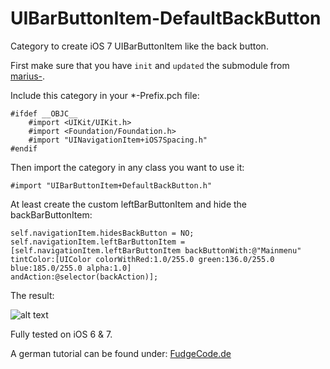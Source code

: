 UIBarButtonItem-DefaultBackButton
==================================

Category to create iOS 7 UIBarButtonItem like the back button.

First make sure that you have ``init`` and ``updated`` the submodule from [marius-].

Include this category in your *-Prefix.pch file:

```objc
#ifdef __OBJC__
    #import <UIKit/UIKit.h>
    #import <Foundation/Foundation.h>
    #import "UINavigationItem+iOS7Spacing.h"
#endif
```

Then import the category in any class you want to use it:
```objc
#import "UIBarButtonItem+DefaultBackButton.h"
```

At least create the custom leftBarButtonItem and hide the backBarButtonItem:
```objc
self.navigationItem.hidesBackButton = NO;
self.navigationItem.leftBarButtonItem = [self.navigationItem.leftBarButtonItem backButtonWith:@"Mainmenu"
tintColor:[UIColor colorWithRed:1.0/255.0 green:136.0/255.0 blue:185.0/255.0 alpha:1.0]
andAction:@selector(backAction)];
```

The result:

![alt text](http://www.fudgecode.de/wp-content/uploads/2013/10/backBarItem-624x216.png "Back Button")

Fully tested on iOS 6 & 7.

A german tutorial can be found under: [FudgeCode.de]


[FudgeCode.de]: www.fudgecode.de/2013/10/ios-7-back-button-aus-uinavigationbar-nachbauen/
[marius-]: https://github.com/marius-
